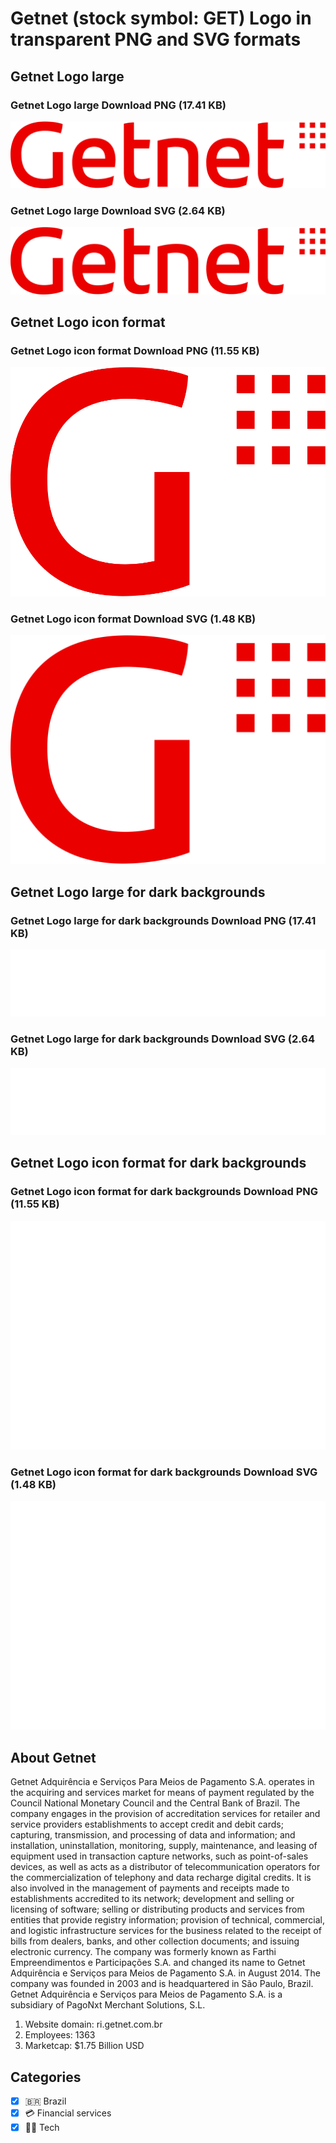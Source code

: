 # Getnet (stock symbol: GET) Logo in transparent PNG and SVG formats

## Getnet Logo large

### Getnet Logo large Download PNG (17.41 KB)

![Getnet Logo large Download PNG (17.41 KB)](/img/orig/GET_BIG-0033e5ff.png)

### Getnet Logo large Download SVG (2.64 KB)

![Getnet Logo large Download SVG (2.64 KB)](/img/orig/GET_BIG-270db91d.svg)

## Getnet Logo icon format

### Getnet Logo icon format Download PNG (11.55 KB)

![Getnet Logo icon format Download PNG (11.55 KB)](/img/orig/GET-77ee4324.png)

### Getnet Logo icon format Download SVG (1.48 KB)

![Getnet Logo icon format Download SVG (1.48 KB)](/img/orig/GET-391af832.svg)

## Getnet Logo large for dark backgrounds

### Getnet Logo large for dark backgrounds Download PNG (17.41 KB)

![Getnet Logo large for dark backgrounds Download PNG (17.41 KB)](/img/orig/GET_BIG.D-03a63f36.png)

### Getnet Logo large for dark backgrounds Download SVG (2.64 KB)

![Getnet Logo large for dark backgrounds Download SVG (2.64 KB)](/img/orig/GET_BIG.D-d34f8399.svg)

## Getnet Logo icon format for dark backgrounds

### Getnet Logo icon format for dark backgrounds Download PNG (11.55 KB)

![Getnet Logo icon format for dark backgrounds Download PNG (11.55 KB)](/img/orig/GET.D-0473ff03.png)

### Getnet Logo icon format for dark backgrounds Download SVG (1.48 KB)

![Getnet Logo icon format for dark backgrounds Download SVG (1.48 KB)](/img/orig/GET.D-10928112.svg)

## About Getnet

Getnet Adquirência e Serviços Para Meios de Pagamento S.A. operates in the acquiring and services market for means of payment regulated by the Council National Monetary Council and the Central Bank of Brazil. The company engages in the provision of accreditation services for retailer and service providers establishments to accept credit and debit cards; capturing, transmission, and processing of data and information; and installation, uninstallation, monitoring, supply, maintenance, and leasing of equipment used in transaction capture networks, such as point-of-sales devices, as well as acts as a distributor of telecommunication operators for the commercialization of telephony and data recharge digital credits. It is also involved in the management of payments and receipts made to establishments accredited to its network; development and selling or licensing of software; selling or distributing products and services from entities that provide registry information; provision of technical, commercial, and logistic infrastructure services for the business related to the receipt of bills from dealers, banks, and other collection documents; and issuing electronic currency. The company was formerly known as Farthi Empreendimentos e Participações S.A. and changed its name to Getnet Adquirência e Serviços para Meios de Pagamento S.A. in August 2014. The company was founded in 2003 and is headquartered in São Paulo, Brazil. Getnet Adquirência e Serviços para Meios de Pagamento S.A. is a subsidiary of PagoNxt Merchant Solutions, S.L.

1. Website domain: ri.getnet.com.br
2. Employees: 1363
3. Marketcap: $1.75 Billion USD


## Categories
- [x] 🇧🇷 Brazil
- [x] 💳 Financial services
- [x] 👩‍💻 Tech
